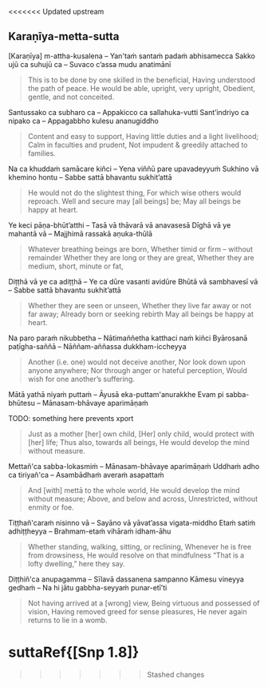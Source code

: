 <<<<<<< Updated upstream
## Karaṇīya-metta-sutta<a id="karaniya-metta-sutta"></a>

[Karaṇīya] m-attha-kusalena – Yan'taṁ santaṁ padaṁ abhisamecca
Sakko ujū ca suhujū ca – Suvaco c’assa mudu anatimānī

<div class="english">

> This is to be done by one skilled in the beneficial,
> Having understood the path of peace.
> He would be able, upright, very upright,
> Obedient, gentle, and not conceited.

</div>

Santussako ca subharo ca – Appakicco ca sallahuka-vutti
Sant’indriyo ca nipako ca – Appagabbho kulesu ananugiddho

<div class="english">

> Content and easy to support,
> Having little duties and a light livelihood;
> Calm in faculties and prudent,
> Not impudent & greedily attached to families.

</div>

Na ca khuddaṁ samācare kiñci – Yena viññū pare upavadeyyuṁ
Sukhino vā khemino hontu – Sabbe sattā bhavantu sukhit’attā

<div class="english">

> He would not do the slightest thing,
> For which wise others would reproach.
> Well and secure may [all beings] be;
> May all beings be happy at heart.

</div>

Ye keci pāṇa-bhūt’atthi – Tasā vā thāvarā vā anavasesā
Dīghā vā ye mahantā vā – Majjhimā rassakā aṇuka-thūlā

<div class="english">

> Whatever breathing beings are born,
> Whether timid or firm – without remainder
> Whether they are long or they are great,
> Whether they are medium, short, minute or fat,

</div>

Diṭṭhā vā ye ca adiṭṭhā – Ye ca dūre vasanti avidūre
Bhūtā vā sambhavesī vā – Sabbe sattā bhavantu sukhit’attā

<div class="english">

> Whether they are seen or unseen,
> Whether they live far away or not far away;
> Already born or seeking rebirth
> May all beings be happy at heart.

</div>

Na paro paraṁ nikubbetha – Nātimaññetha katthaci naṁ kiñci
Byārosanā paṭīgha-saññā – Nāññam-aññassa dukkham-iccheyya

<div class="english">

> Another (i.e. one) would not deceive another,
> Nor look down upon anyone anywhere;
> Nor through anger or hateful perception,
> Would wish for one another’s suffering.

</div>

Mātā yathā niyaṁ puttaṁ – Āyusā eka-puttam'anurakkhe
Evam pi sabba-bhūtesu – Mānasam-bhāvaye aparimāṇaṁ

<div class="english">

   TODO: something here prevents xport
>    Just as a mother [her] own child,
>    [Her] only child, would protect with [her] life;
>    Thus also, towards all beings,
>   He would develop the mind without measure.

</div>


Mettañ'ca sabba-lokasmiṁ – Mānasam-bhāvaye aparimāṇaṁ
Uddhaṁ adho ca tiriyañ'ca – Asambādhaṁ averaṁ asapattaṁ

<div class="english">

> And [with] mettā to the whole world,
> He would develop the mind without measure;
> Above, and below and across,
> Unrestricted, without enmity or foe.

</div>

Tiṭṭhañ'caraṁ nisinno vā – Sayāno vā yāvat’assa vigata-middho
Etaṁ satiṁ adhiṭṭheyya – Brahmam-etaṁ vihāraṁ idham-āhu

<div class="english">

> Whether standing, walking, sitting, or reclining,
> Whenever he is free from drowsiness,
> He would resolve on that mindfulness
> “That is a lofty dwelling,” here they say.

</div>

Diṭṭhiñ'ca anupagamma – Sīlavā dassanena sampanno
Kāmesu vineyya gedhaṁ – Na hi jātu gabbha-seyyaṁ punar-etī’ti

<div class="english">

> Not having arrived at a [wrong] view,
> Being virtuous and possessed of vision,
> Having removed greed for sense pleasures,
> He never again returns to lie in a womb.

</div>

suttaRef{[Snp 1.8]}
=======
>>>>>>> Stashed changes
